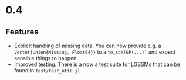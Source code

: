# 0.4

## Features
- Explicit handling of missing data. You can now provide e.g. a `Vector{Union{Missing, Float64}}` to a `to_sde(GP(...))` and expect sensible things to happen.
- Improved testing. There is a now a test suite for LGSSMs that can be found in `test/test_util.jl`.
